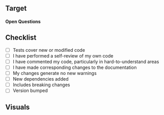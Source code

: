 ## Target
<!--
  Why are you making this change?
 -->

#### Open Questions
<!-- OPTIONAL
  - [ ] Use the GitHub checklists to spark discussion on issues that may arise from your approach. Please tick the box and explain your answer.
-->

## Checklist
<!--
  It serves as a gentle reminder for common tasks. Confirm it's done and check everything that applies.
-->
- [ ] Tests cover new or modified code
- [ ] I have performed a self-review of my own code
- [ ] I have commented my code, particularly in hard-to-understand areas
- [ ] I have made corresponding changes to the documentation
- [ ] My changes generate no new warnings
- [ ] New dependencies added
- [ ] Includes breaking changes
- [ ] Version bumped

## Visuals
<!-- OPTIONAL
  Show results both before and after this change. When the output changes, it can be a screenshot of a trace, metric, or log illustrating the change.
-->
